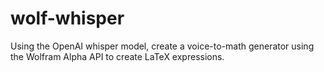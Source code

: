 # wolf-whisper
Using the OpenAI whisper model, create a voice-to-math generator using the Wolfram Alpha API to create LaTeX expressions.
